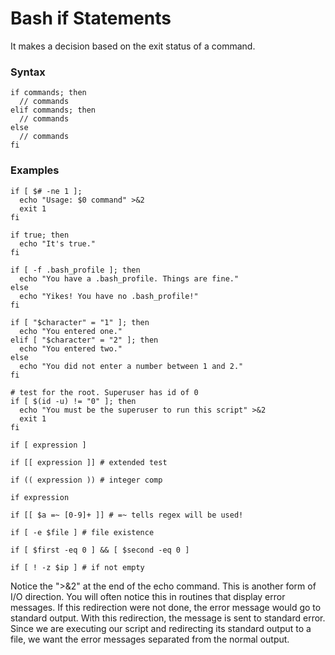 # Bash if Statements
It makes a decision based on the exit status of a command.

### Syntax

```shell
if commands; then
  // commands
elif commands; then
  // commands
else
  // commands
fi
```

### Examples

```shell
if [ $# -ne 1 ];
  echo "Usage: $0 command" >&2
  exit 1
fi

if true; then
  echo "It's true."
fi

if [ -f .bash_profile ]; then
  echo "You have a .bash_profile. Things are fine."
else
  echo "Yikes! You have no .bash_profile!"
fi

if [ "$character" = "1" ]; then
  echo "You entered one."
elif [ "$character" = "2" ]; then
  echo "You entered two."
else
  echo "You did not enter a number between 1 and 2."
fi

# test for the root. Superuser has id of 0
if [ $(id -u) != "0" ]; then
  echo "You must be the superuser to run this script" >&2
  exit 1
fi
```

```shell
if [ expression ]

if [[ expression ]] # extended test

if (( expression )) # integer comp

if expression

if [[ $a =~ [0-9]+ ]] # =~ tells regex will be used!

if [ -e $file ] # file existence

if [ $first -eq 0 ] && [ $second -eq 0 ]

if [ ! -z $ip ] # if not empty
```






Notice the ">&2" at the end of the echo command. This is another form of I/O direction.
You will often notice this in routines that display error messages.
If this redirection were not done, the error message would go to standard output.
With this redirection, the message is sent to standard error.
Since we are executing our script and redirecting its standard output to a file,
we want the error messages separated from the normal output.
